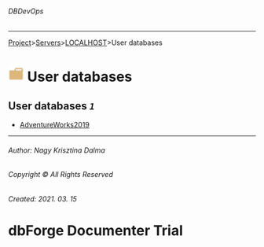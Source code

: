 ###### DBDevOps
___
[Project](../../../startpage.md)>[Servers](../../Servers.md)>[LOCALHOST](../LOCALHOST.md)>User databases


# ![logo](../../../Images/folder.svg) User databases



## <a name="#UserDatabases"></a>User databases _`1`_
- [AdventureWorks2019](AdventureWorks2019/AdventureWorks2019.md)


___
###### Author: Nagy Krisztina Dalma
###### Copyright © All Rights Reserved
###### Created: 2021. 03. 15

# dbForge Documenter Trial